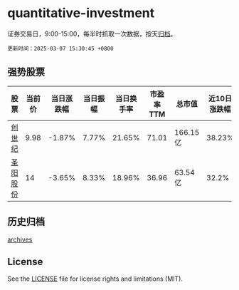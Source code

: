 # quantitative-investment

证券交易日，9:00-15:00，每半时抓取一次数据，按天[归档](archives)。

`更新时间：2025-03-07 15:30:45 +0800`

## 强势股票

|股票|当前价|当日涨跌幅|当日振幅|当日换手率|市盈率TTM|总市值|近10日涨跌幅|
|----|----|----|----|----|----|----|----|
|[创世纪](https://xueqiu.com/S/SZ300083)|9.98|-1.87%|7.77%|21.65%|71.01|166.15亿|38.23%|
|[圣阳股份](https://xueqiu.com/S/SZ002580)|14|-3.65%|8.33%|18.96%|36.96|63.54亿|32.2%|

## 历史归档

[archives](archives)

## License

See the [LICENSE](LICENSE) file for license rights and limitations (MIT).